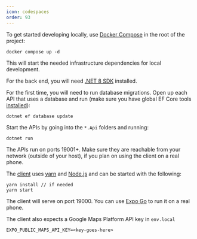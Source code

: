 ```yaml
---
icon: codespaces
order: 93
---
```


To get started developing locally, use [Docker Compose](https://docs.docker.com/compose/) in the root of the project:

```
docker compose up -d
```

This will start the needed infrastructure dependencies for local development.

For the back end, you will need [.NET 8 SDK](https://dotnet.microsoft.com/en-us/download) installed.

For the first time, you will need to run database migrations. Open up each API that uses a database and run (make sure you have global EF Core tools [installed](https://learn.microsoft.com/en-us/ef/core/cli/dotnet#installing-the-tools)):

```
dotnet ef database update
```

Start the APIs by going into the `*.Api` folders and running:

```
dotnet run
```

The APIs run on ports 19001+. Make sure they are reachable from your network (outside of your host), if you plan on using the client on a real phone.

The [client](https://github.com/BenasB/compooler-classic/tree/main/services/client) uses [yarn](https://yarnpkg.com/) and [Node.js](https://nodejs.org/en) and can be started with the following:

```
yarn install // if needed
yarn start
```

The client will serve on port 19000. You can use [Expo Go](https://expo.dev/client) to run it on a real phone.

The client also expects a Google Maps Platform API key in `env.local`

```
EXPO_PUBLIC_MAPS_API_KEY=<key-goes-here>
```
